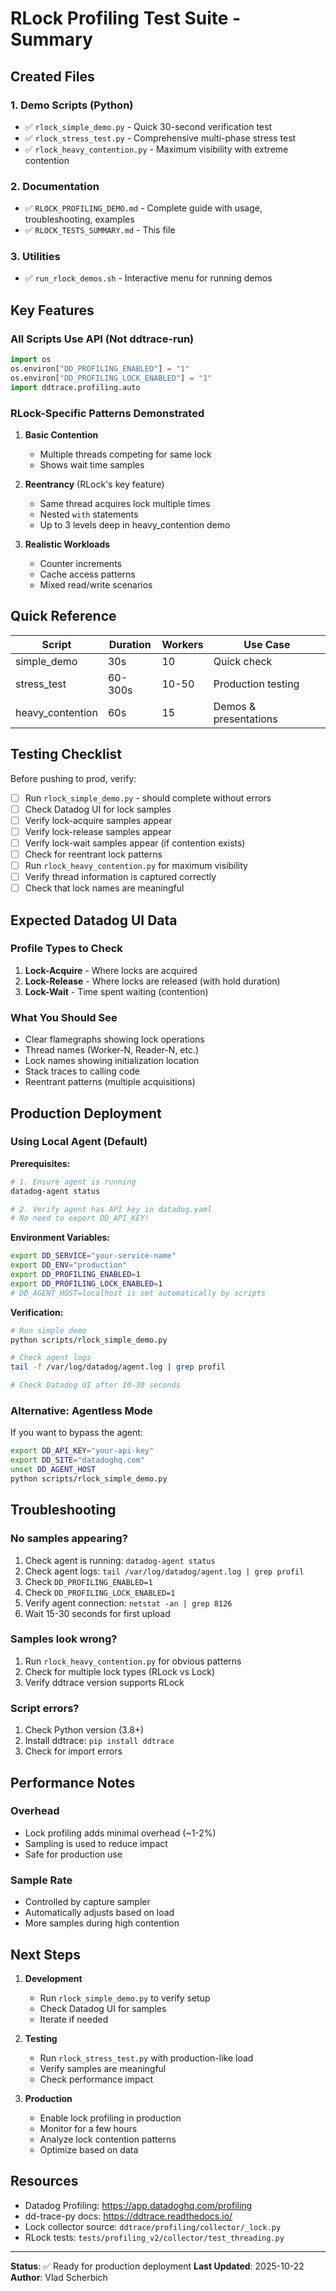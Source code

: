 # RLock Profiling Test Suite - Summary

## Created Files

### 1. Demo Scripts (Python)
- ✅ `rlock_simple_demo.py` - Quick 30-second verification test
- ✅ `rlock_stress_test.py` - Comprehensive multi-phase stress test
- ✅ `rlock_heavy_contention.py` - Maximum visibility with extreme contention

### 2. Documentation
- ✅ `RLOCK_PROFILING_DEMO.md` - Complete guide with usage, troubleshooting, examples
- ✅ `RLOCK_TESTS_SUMMARY.md` - This file

### 3. Utilities
- ✅ `run_rlock_demos.sh` - Interactive menu for running demos

## Key Features

### All Scripts Use API (Not ddtrace-run)
```python
import os
os.environ["DD_PROFILING_ENABLED"] = "1"
os.environ["DD_PROFILING_LOCK_ENABLED"] = "1"
import ddtrace.profiling.auto
```

### RLock-Specific Patterns Demonstrated

1. **Basic Contention**
   - Multiple threads competing for same lock
   - Shows wait time samples

2. **Reentrancy** (RLock's key feature)
   - Same thread acquires lock multiple times
   - Nested `with` statements
   - Up to 3 levels deep in heavy_contention demo

3. **Realistic Workloads**
   - Counter increments
   - Cache access patterns
   - Mixed read/write scenarios

## Quick Reference

| Script | Duration | Workers | Use Case |
|--------|----------|---------|----------|
| simple_demo | 30s | 10 | Quick check |
| stress_test | 60-300s | 10-50 | Production testing |
| heavy_contention | 60s | 15 | Demos & presentations |

## Testing Checklist

Before pushing to prod, verify:

- [ ] Run `rlock_simple_demo.py` - should complete without errors
- [ ] Check Datadog UI for lock samples
- [ ] Verify lock-acquire samples appear
- [ ] Verify lock-release samples appear
- [ ] Verify lock-wait samples appear (if contention exists)
- [ ] Check for reentrant lock patterns
- [ ] Run `rlock_heavy_contention.py` for maximum visibility
- [ ] Verify thread information is captured correctly
- [ ] Check that lock names are meaningful

## Expected Datadog UI Data

### Profile Types to Check
1. **Lock-Acquire** - Where locks are acquired
2. **Lock-Release** - Where locks are released (with hold duration)
3. **Lock-Wait** - Time spent waiting (contention)

### What You Should See
- Clear flamegraphs showing lock operations
- Thread names (Worker-N, Reader-N, etc.)
- Lock names showing initialization location
- Stack traces to calling code
- Reentrant patterns (multiple acquisitions)

## Production Deployment

### Using Local Agent (Default)

**Prerequisites:**
```bash
# 1. Ensure agent is running
datadog-agent status

# 2. Verify agent has API key in datadog.yaml
# No need to export DD_API_KEY!
```

**Environment Variables:**
```bash
export DD_SERVICE="your-service-name"
export DD_ENV="production"
export DD_PROFILING_ENABLED=1
export DD_PROFILING_LOCK_ENABLED=1
# DD_AGENT_HOST=localhost is set automatically by scripts
```

**Verification:**
```bash
# Run simple demo
python scripts/rlock_simple_demo.py

# Check agent logs
tail -f /var/log/datadog/agent.log | grep profil

# Check Datadog UI after 10-30 seconds
```

### Alternative: Agentless Mode

If you want to bypass the agent:
```bash
export DD_API_KEY="your-api-key"
export DD_SITE="datadoghq.com"
unset DD_AGENT_HOST
python scripts/rlock_simple_demo.py
```

## Troubleshooting

### No samples appearing?
1. Check agent is running: `datadog-agent status`
2. Check agent logs: `tail /var/log/datadog/agent.log | grep profil`
3. Check `DD_PROFILING_ENABLED=1`
4. Check `DD_PROFILING_LOCK_ENABLED=1`
5. Verify agent connection: `netstat -an | grep 8126`
6. Wait 15-30 seconds for first upload

### Samples look wrong?
1. Run `rlock_heavy_contention.py` for obvious patterns
2. Check for multiple lock types (RLock vs Lock)
3. Verify ddtrace version supports RLock

### Script errors?
1. Check Python version (3.8+)
2. Install ddtrace: `pip install ddtrace`
3. Check for import errors

## Performance Notes

### Overhead
- Lock profiling adds minimal overhead (~1-2%)
- Sampling is used to reduce impact
- Safe for production use

### Sample Rate
- Controlled by capture sampler
- Automatically adjusts based on load
- More samples during high contention

## Next Steps

1. **Development**
   - Run `rlock_simple_demo.py` to verify setup
   - Check Datadog UI for samples
   - Iterate if needed

2. **Testing**
   - Run `rlock_stress_test.py` with production-like load
   - Verify samples are meaningful
   - Check performance impact

3. **Production**
   - Enable lock profiling in production
   - Monitor for a few hours
   - Analyze lock contention patterns
   - Optimize based on data

## Resources

- Datadog Profiling: https://app.datadoghq.com/profiling
- dd-trace-py docs: https://ddtrace.readthedocs.io/
- Lock collector source: `ddtrace/profiling/collector/_lock.py`
- RLock tests: `tests/profiling_v2/collector/test_threading.py`

---

**Status**: ✅ Ready for production deployment
**Last Updated**: 2025-10-22
**Author**: Vlad Scherbich

